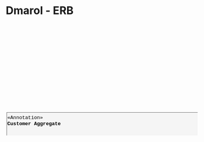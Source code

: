 # Dmarol - ERB

<svg xmlns="http://www.w3.org/2000/svg" xmlns:xlink="http://www.w3.org/1999/xlink" width="1316px" height="763px" version="1.1"><defs/><g transform="translate(0.5,0.5)"><rect x="608.5" y="55.5" width="760" height="653" fill="#f5f5f5" stroke="#666666" transform="rotate(90,988.5,382)" pointer-events="none"/><g transform="translate(663.5,8.5)"><switch><foreignObject style="overflow:visible;" pointer-events="all" width="130" height="28" requiredFeatures="http://www.w3.org/TR/SVG11/feature#Extensibility"><div xmlns="http://www.w3.org/1999/xhtml" style="display: inline-block; font-size: 13px; font-family: &quot;Courier New&quot;; color: rgb(0, 0, 0); line-height: 1.2; vertical-align: top; white-space: nowrap;"><div xmlns="http://www.w3.org/1999/xhtml" style="display:inline-block;text-align:inherit;text-decoration:inherit;">«Annotation»<br /><b>Contact Aggregate</b></div></div></foreignObject><text x="65" y="21" fill="#000000" text-anchor="middle" font-size="13px" font-family="Courier New">«Annotation»&lt;br&gt;&lt;b&gt;Contact Aggregate&lt;/b&gt;</text></switch></g><path d="M 1292 9 L 1308 9 L 1308 29 L 1292 29 L 1292 25 L 1288 25 L 1288 21 L 1292 21 L 1292 17 L 1288 17 L 1288 13 L 1292 13 Z" fill="#ffffff" stroke="#000000" stroke-miterlimit="10" pointer-events="none"/><path d="M 1292 13 L 1296 13 L 1296 17 L 1292 17 M 1292 21 L 1296 21 L 1296 25 L 1292 25" fill="none" stroke="#000000" stroke-miterlimit="10" pointer-events="none"/><rect x="39" y="194" width="531" height="605" fill="#f5f5f5" stroke="#666666" transform="rotate(90,304.5,496.5)" pointer-events="none"/><g transform="translate(3.5,237.5)"><switch><foreignObject style="overflow:visible;" pointer-events="all" width="138" height="28" requiredFeatures="http://www.w3.org/TR/SVG11/feature#Extensibility"><div xmlns="http://www.w3.org/1999/xhtml" style="display: inline-block; font-size: 13px; font-family: &quot;Courier New&quot;; color: rgb(0, 0, 0); line-height: 1.2; vertical-align: top; white-space: nowrap;"><div xmlns="http://www.w3.org/1999/xhtml" style="display:inline-block;text-align:inherit;text-decoration:inherit;">«Annotation»<br /><b>Customer Aggregate</b></div></div></foreignObject><text x="69" y="21" fill="#000000" text-anchor="middle" font-size="13px" font-family="Courier New">«Annotation»&lt;br&gt;&lt;b&gt;Customer Aggregate&lt;/b&gt;</text></switch></g><path d="M 584 238 L 600 238 L 600 258 L 584 258 L 584 254 L 580 254 L 580 250 L 584 250 L 584 246 L 580 246 L 580 242 L 584 242 Z" fill="#ffffff" stroke="#000000" stroke-miterlimit="10" pointer-events="none"/><path d="M 584 242 L 588 242 L 588 246 L 584 246 M 584 250 L 588 250 L 588 254 L 584 254" fill="none" stroke="#000000" stroke-miterlimit="10" pointer-events="none"/><path d="M 744 400 L 644 400 L 644 398 L 550.37 398" fill="none" stroke="#000000" stroke-miterlimit="10" pointer-events="none"/><path d="M 545.12 398 L 552.12 394.5 L 550.37 398 L 552.12 401.5 Z" fill="#000000" stroke="#000000" stroke-miterlimit="10" pointer-events="none"/><path d="M 824 500 L 824 555.63" fill="none" stroke="#000000" stroke-miterlimit="10" pointer-events="none"/><path d="M 824 560.88 L 820.5 553.88 L 824 555.63 L 827.5 553.88 Z" fill="#000000" stroke="#000000" stroke-miterlimit="10" pointer-events="none"/><path d="M 904 450 L 968 450 L 968 552 L 1025.63 552" fill="none" stroke="#000000" stroke-miterlimit="10" pointer-events="none"/><path d="M 1030.88 552 L 1023.88 555.5 L 1025.63 552 L 1023.88 548.5 Z" fill="#000000" stroke="#000000" stroke-miterlimit="10" pointer-events="none"/><path d="M 904 350 L 1025.63 348.1" fill="none" stroke="#000000" stroke-miterlimit="10" pointer-events="none"/><path d="M 1030.88 348.02 L 1023.94 351.63 L 1025.63 348.1 L 1023.83 344.63 Z" fill="#000000" stroke="#000000" stroke-miterlimit="10" pointer-events="none"/><rect x="743" y="299" width="160" height="200" fill="#000000" stroke="#000000" transform="translate(2,3)" opacity="0.25"/><rect x="743" y="299" width="160" height="200" fill="#d5e8d4" stroke="#82b366" pointer-events="none"/><g transform="translate(742.5,298.5)"><switch><foreignObject style="overflow:visible;" pointer-events="all" width="158" height="198" requiredFeatures="http://www.w3.org/TR/SVG11/feature#Extensibility"><div xmlns="http://www.w3.org/1999/xhtml" style="display: inline-block; font-size: 12px; font-family: Helvetica; color: rgb(0, 51, 102); line-height: 1.2; vertical-align: top; width: 159px; height: 199px; overflow: hidden; white-space: nowrap;"><p style="margin: 0px ; margin-top: 4px ; text-align: center ; text-decoration: underline"><strong>Contact</strong></p><hr /><p style="margin: 0px ; margin-left: 8px">Identity</p><p style="margin: 0px ; margin-left: 8px">Importing status</p><p style="margin: 0px ; margin-left: 8px"><br /></p><p style="margin: 0px ; margin-left: 8px">customer</p><p style="margin: 0px ; margin-left: 8px">order</p><p style="margin: 0px ; margin-left: 8px"><br /></p><p style="margin: 0px ; margin-left: 8px">status</p><p style="margin: 0px ; margin-left: 8px">type</p><p style="margin: 0px ; margin-left: 8px">source</p><p style="margin: 0px ; margin-left: 8px"><br /></p><p style="margin: 0px ; margin-left: 8px">extra</p></div></foreignObject><text x="79" y="105" fill="#003366" text-anchor="middle" font-size="12px" font-family="Helvetica">[Not supported by viewer]</text></switch></g><path d="M 464 466 L 464 583.63" fill="none" stroke="#000000" stroke-miterlimit="10" pointer-events="none"/><path d="M 464 588.88 L 460.5 581.88 L 464 583.63 L 467.5 581.88 Z" fill="#000000" stroke="#000000" stroke-miterlimit="10" pointer-events="none"/><path d="M 384 398 L 260.37 398" fill="none" stroke="#000000" stroke-miterlimit="10" pointer-events="none"/><path d="M 255.12 398 L 262.12 394.5 L 260.37 398 L 262.12 401.5 Z" fill="#000000" stroke="#000000" stroke-miterlimit="10" pointer-events="none"/><path d="M 384 432 L 320 432 L 320 580 L 260.37 580" fill="none" stroke="#000000" stroke-miterlimit="10" pointer-events="none"/><path d="M 255.12 580 L 262.12 576.5 L 260.37 580 L 262.12 583.5 Z" fill="#000000" stroke="#000000" stroke-miterlimit="10" pointer-events="none"/><rect x="384" y="331" width="160" height="135" fill="#000000" stroke="#000000" transform="translate(2,3)" opacity="0.25"/><rect x="384" y="331" width="160" height="135" fill="#d5e8d4" stroke="#82b366" pointer-events="none"/><g transform="translate(383.5,330.5)"><switch><foreignObject style="overflow:visible;" pointer-events="all" width="158" height="133" requiredFeatures="http://www.w3.org/TR/SVG11/feature#Extensibility"><div xmlns="http://www.w3.org/1999/xhtml" style="display: inline-block; font-size: 12px; font-family: Helvetica; color: rgb(0, 51, 102); line-height: 1.2; vertical-align: top; width: 159px; height: 134px; overflow: hidden; white-space: nowrap;"><p style="margin: 0px ; margin-top: 4px ; text-align: center ; text-decoration: underline"><strong>Customer</strong></p><hr /><p style="margin: 0px ; margin-left: 8px">identity</p><p style="margin: 0px ; margin-left: 8px">name</p><p style="margin: 0px ; margin-left: 8px">mobile</p><p style="margin: 0px ; margin-left: 8px">interest<br /></p><p style="margin: 0px ; margin-left: 8px">job</p></div></foreignObject><text x="79" y="73" fill="#003366" text-anchor="middle" font-size="12px" font-family="Helvetica">[Not supported by viewer]</text></switch></g><rect x="743" y="561.64" width="160" height="120" fill="#000000" stroke="#000000" transform="translate(2,3)" opacity="0.25"/><rect x="743" y="561.64" width="160" height="120" fill="#d4e1f5" stroke="#003366" pointer-events="none"/><g transform="translate(742.5,561.5)"><switch><foreignObject style="overflow:visible;" pointer-events="all" width="158" height="118" requiredFeatures="http://www.w3.org/TR/SVG11/feature#Extensibility"><div xmlns="http://www.w3.org/1999/xhtml" style="display: inline-block; font-size: 12px; font-family: Helvetica; color: rgb(0, 51, 102); line-height: 1.2; vertical-align: top; width: 159px; height: 119px; overflow: hidden; white-space: nowrap;"><p style="margin: 0px ; margin-top: 4px ; text-align: center ; text-decoration: underline">ContactStatus</p><hr /><p style="margin: 0px ; margin-left: 8px">value</p><p style="margin: 0px ; margin-left: 8px">last_status</p><p style="margin: 0px ; margin-left: 8px">status_updated_at</p></div></foreignObject><text x="79" y="65" fill="#003366" text-anchor="middle" font-size="12px" font-family="Helvetica">[Not supported by viewer]</text></switch></g><rect x="1032" y="491.64" width="160" height="120" fill="#000000" stroke="#000000" transform="translate(2,3)" opacity="0.25"/><rect x="1032" y="491.64" width="160" height="120" fill="#d4e1f5" stroke="#003366" pointer-events="none"/><g transform="translate(1031.5,491.5)"><switch><foreignObject style="overflow:visible;" pointer-events="all" width="158" height="118" requiredFeatures="http://www.w3.org/TR/SVG11/feature#Extensibility"><div xmlns="http://www.w3.org/1999/xhtml" style="display: inline-block; font-size: 12px; font-family: Helvetica; color: rgb(0, 51, 102); line-height: 1.2; vertical-align: top; width: 159px; height: 119px; overflow: hidden; white-space: nowrap;"><p style="margin: 0px ; margin-top: 4px ; text-align: center ; text-decoration: underline">ContactType</p><hr /><p style="margin: 0px ; margin-left: 8px">value</p><p style="margin: 0px ; margin-left: 8px">type</p><p style="margin: 0px ; margin-left: 8px">strategy</p></div></foreignObject><text x="79" y="65" fill="#003366" text-anchor="middle" font-size="12px" font-family="Helvetica">[Not supported by viewer]</text></switch></g><rect x="1032" y="288.64" width="160" height="120" fill="#000000" stroke="#000000" transform="translate(2,3)" opacity="0.25"/><rect x="1032" y="288.64" width="160" height="120" fill="#d4e1f5" stroke="#003366" pointer-events="none"/><g transform="translate(1031.5,288.5)"><switch><foreignObject style="overflow:visible;" pointer-events="all" width="158" height="118" requiredFeatures="http://www.w3.org/TR/SVG11/feature#Extensibility"><div xmlns="http://www.w3.org/1999/xhtml" style="display: inline-block; font-size: 12px; font-family: Helvetica; color: rgb(0, 51, 102); line-height: 1.2; vertical-align: top; width: 159px; height: 119px; overflow: hidden; white-space: nowrap;"><p style="margin: 0px ; margin-top: 4px ; text-align: center ; text-decoration: underline">ContactSource</p><hr /><p style="margin: 0px ; margin-left: 8px">Source</p><p style="margin: 0px ; margin-left: 8px">Source Url</p></div></foreignObject><text x="79" y="65" fill="#003366" text-anchor="middle" font-size="12px" font-family="Helvetica">[Not supported by viewer]</text></switch></g><rect x="384.08" y="590.64" width="160" height="100" fill="#000000" stroke="#000000" transform="translate(2,3)" opacity="0.25"/><rect x="384.08" y="590.64" width="160" height="100" fill="#d4e1f5" stroke="#003366" pointer-events="none"/><g transform="translate(383.5,590.5)"><switch><foreignObject style="overflow:visible;" pointer-events="all" width="158" height="98" requiredFeatures="http://www.w3.org/TR/SVG11/feature#Extensibility"><div xmlns="http://www.w3.org/1999/xhtml" style="display: inline-block; font-size: 12px; font-family: Helvetica; color: rgb(0, 51, 102); line-height: 1.2; vertical-align: top; width: 159px; height: 99px; overflow: hidden; white-space: nowrap;"><p style="margin: 0px ; margin-top: 4px ; text-align: center ; text-decoration: underline"><strong>Address</strong></p><hr /><p style="margin: 0px ; margin-left: 8px">raw</p><p style="margin: 0px ; margin-left: 8px">district</p><p style="margin: 0px ; margin-left: 8px">province</p><p style="margin: 0px ; margin-left: 8px">country</p></div></foreignObject><text x="79" y="55" fill="#003366" text-anchor="middle" font-size="12px" font-family="Helvetica">[Not supported by viewer]</text></switch></g><path d="M 910.37 142 L 1004.29 142" fill="none" stroke="#000000" stroke-miterlimit="10" pointer-events="none"/><path d="M 905.12 142 L 912.12 138.5 L 910.37 142 L 912.12 145.5 Z" fill="#000000" stroke="#000000" stroke-miterlimit="10" pointer-events="none"/><path d="M 1011.29 142 L 1007.79 145.5 L 1004.29 142 L 1007.79 138.5 Z" fill="none" stroke="#000000" stroke-miterlimit="10" pointer-events="none"/><g transform="translate(981.5,136.5)"><switch><foreignObject style="overflow:visible;" pointer-events="all" width="30" height="13" requiredFeatures="http://www.w3.org/TR/SVG11/feature#Extensibility"><div xmlns="http://www.w3.org/1999/xhtml" style="display: inline-block; font-size: 13px; font-family: &quot;Courier New&quot;; color: rgb(0, 0, 0); line-height: 1.2; vertical-align: top; white-space: nowrap; text-align: center;"><div xmlns="http://www.w3.org/1999/xhtml" style="display:inline-block;text-align:inherit;text-decoration:inherit;background-color:#ffffff;">1..n</div></div></foreignObject><text x="15" y="13" fill="#000000" text-anchor="middle" font-size="13px" font-family="Courier New">1..n</text></switch></g><g transform="translate(912.5,137.5)"><switch><foreignObject style="overflow:visible;" pointer-events="all" width="8" height="13" requiredFeatures="http://www.w3.org/TR/SVG11/feature#Extensibility"><div xmlns="http://www.w3.org/1999/xhtml" style="display: inline-block; font-size: 13px; font-family: &quot;Courier New&quot;; color: rgb(0, 0, 0); line-height: 1.2; vertical-align: top; white-space: nowrap; text-align: center;"><div xmlns="http://www.w3.org/1999/xhtml" style="display:inline-block;text-align:inherit;text-decoration:inherit;background-color:#ffffff;">1</div></div></foreignObject><text x="4" y="13" fill="#000000" text-anchor="middle" font-size="13px" font-family="Courier New">1</text></switch></g><path d="M 824 198.37 L 824 300" fill="none" stroke="#000000" stroke-miterlimit="10" pointer-events="none"/><path d="M 824 193.12 L 827.5 200.12 L 824 198.37 L 820.5 200.12 Z" fill="#000000" stroke="#000000" stroke-miterlimit="10" pointer-events="none"/><rect x="743.08" y="91.64" width="160" height="100" fill="#000000" stroke="#000000" transform="translate(2,3)" opacity="0.25"/><rect x="743.08" y="91.64" width="160" height="100" fill="#f8cecc" stroke="#b85450" pointer-events="none"/><g transform="translate(742.5,91.5)"><switch><foreignObject style="overflow:visible;" pointer-events="all" width="158" height="98" requiredFeatures="http://www.w3.org/TR/SVG11/feature#Extensibility"><div xmlns="http://www.w3.org/1999/xhtml" style="display: inline-block; font-size: 12px; font-family: Helvetica; color: rgb(0, 51, 102); line-height: 1.2; vertical-align: top; width: 159px; height: 99px; overflow: hidden; white-space: nowrap;"><p style="margin: 0px ; margin-top: 4px ; text-align: center ; text-decoration: underline"><strong>Order</strong></p><hr /><p style="margin: 0px ; margin-left: 8px">Identity</p></div></foreignObject><text x="79" y="55" fill="#003366" text-anchor="middle" font-size="12px" font-family="Helvetica">[Not supported by viewer]</text></switch></g><rect x="1012" y="72" width="160" height="140" fill="#000000" stroke="#000000" transform="translate(2,3)" opacity="0.25"/><rect x="1012" y="72" width="160" height="140" fill="#f8cecc" stroke="#b85450" pointer-events="none"/><g transform="translate(1011.5,71.5)"><switch><foreignObject style="overflow:visible;" pointer-events="all" width="158" height="138" requiredFeatures="http://www.w3.org/TR/SVG11/feature#Extensibility"><div xmlns="http://www.w3.org/1999/xhtml" style="display: inline-block; font-size: 12px; font-family: Helvetica; color: rgb(0, 51, 102); line-height: 1.2; vertical-align: top; width: 159px; height: 139px; overflow: hidden; white-space: nowrap;"><p style="margin: 0px ; margin-top: 4px ; text-align: center ; text-decoration: underline"><strong>OrderItem</strong></p><hr /><p style="margin: 0px ; margin-left: 8px">item_id</p><p style="margin: 0px ; margin-left: 8px">item_name</p><p style="margin: 0px ; margin-left: 8px">quantity</p><p style="margin: 0px ; margin-left: 8px">unit_price</p><p style="margin: 0px ; margin-left: 8px">coupon</p><p style="margin: 0px ; margin-left: 8px">order_id</p></div></foreignObject><text x="79" y="75" fill="#003366" text-anchor="middle" font-size="12px" font-family="Helvetica">[Not supported by viewer]</text></switch></g><rect x="94.08" y="348.64" width="160" height="100" fill="#000000" stroke="#000000" transform="translate(2,3)" opacity="0.25"/><rect x="94.08" y="348.64" width="160" height="100" fill="#d4e1f5" stroke="#003366" pointer-events="none"/><g transform="translate(93.5,348.5)"><switch><foreignObject style="overflow:visible;" pointer-events="all" width="158" height="98" requiredFeatures="http://www.w3.org/TR/SVG11/feature#Extensibility"><div xmlns="http://www.w3.org/1999/xhtml" style="display: inline-block; font-size: 12px; font-family: Helvetica; color: rgb(0, 51, 102); line-height: 1.2; vertical-align: top; width: 159px; height: 99px; overflow: hidden; white-space: nowrap;"><p style="margin: 0px ; margin-top: 4px ; text-align: center ; text-decoration: underline"><strong>Mobile</strong></p><hr /><p style="margin: 0px ; margin-left: 8px">mobile</p></div></foreignObject><text x="79" y="55" fill="#003366" text-anchor="middle" font-size="12px" font-family="Helvetica">[Not supported by viewer]</text></switch></g><rect x="94.08" y="530.64" width="160" height="100" fill="#000000" stroke="#000000" transform="translate(2,3)" opacity="0.25"/><rect x="94.08" y="530.64" width="160" height="100" fill="#d4e1f5" stroke="#003366" pointer-events="none"/><g transform="translate(93.5,530.5)"><switch><foreignObject style="overflow:visible;" pointer-events="all" width="158" height="98" requiredFeatures="http://www.w3.org/TR/SVG11/feature#Extensibility"><div xmlns="http://www.w3.org/1999/xhtml" style="display: inline-block; font-size: 12px; font-family: Helvetica; color: rgb(0, 51, 102); line-height: 1.2; vertical-align: top; width: 159px; height: 99px; overflow: hidden; white-space: nowrap;"><p style="margin: 0px ; margin-top: 4px ; text-align: center ; text-decoration: underline"><strong>Email</strong></p><hr /><p style="margin: 0px ; margin-left: 8px">email</p></div></foreignObject><text x="79" y="55" fill="#003366" text-anchor="middle" font-size="12px" font-family="Helvetica">[Not supported by viewer]</text></switch></g></g></svg>
